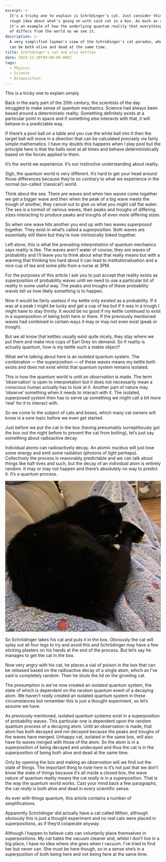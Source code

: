 ```yaml
---
excerpt: >-
  It's a tricky one to explain is Schrödinger's cat. Just consider this a very
  rough idea about what's going on with said cat in a box. As much as anything
  it's an example of how the underlying quantum reality that everything is made
  of differs from the world as we see it.
description: >-
  A very simplified layman's view of the Schrödinger's cat paradox, where a cat
  can be both alive and dead at the same time.
title: Schrödinger's cat and also kettles
date: 2019-12-30T09:00:00.000Z
tags:
  - Physics
  - Science
  - Disquisition
---
```

This is a tricky one to explain simply.

Back in the early part of the 20th century, the scientists of the day struggled to make sense of quantum mechanics. Science had always been based around a deterministic reality. Something definitely exists at a particular point in space and if something else interacts with that, it will behave in a predictable way.

If there’s a pool ball on a table and you cue the white ball into it then the target ball will move in a direction that can be calculated precisely via fairly simple mathematics. I have my doubts this happens when I play pool but the principle here is that the balls exist at all times and behave deterministically based on the forces applied to them.

It’s the world we experience. It’s our instinctive understanding about reality.

Sigh, the quantum world is very different. It’s hard to get your head around those differences because they’re so contrary to what we experience in the normal (so-called ‘classical’) world.

Think about the sea. There are waves and when two waves come together we get a bigger wave and then when the peak of a big wave meets the trough of another, they cancel out to give us what you might call flat water. The sea is a turmoil of various waves, their peaks and troughs of differing sizes interacting to produce peaks and troughs of even more differing sizes.

So when one wave hits another you end up with two waves _superposed_ together. They exist in what’s called a _superposition_. Both waves are essentially still there but they’re now intrinsically linked together.

Left alone, this is what the prevailing interpretation of quantum mechanics says reality is like. The waves aren’t water of course; they are waves of probability and I’ll leave you to think about what that really means but with a warning that thinking too hard about it can lead to institutionalisation and a nice cup of tea and some pills from a nurse at 3PM.

For the purposes of this article I ask you to just accept that reality exists as superposition of probability waves until we need to use a particular bit of reality in some useful way. The peaks and troughs of these probability waves tell us how likely something is to happen.

Now it would be fairly useless if my kettle only existed as a probability. If it was at a peak I might be lucky and get a cup of tea but if it was in a trough I might have to stay thirsty. It would be no good if my kettle continued to exist in a superposition of being both here or there. If the previously mentioned waves had combined in certain ways it may or may not even exist (peak or trough).

But we all know that kettles usually exist quite nicely, they stay where we put them and make nice cups of Earl Grey on demand. So if reality is actually quantum, how is my kettle such a stable object?

What we’re talking about here is an _isolated_ quantum system. The combination — the superposition — of these waves means my kettle both exists and does not exist whilst that quantum system remains isolated.

This is how the quantum world is until an _observation_ is made. The term ‘observation’ is open to interpretation but it does not necessarily mean a conscious human actually has to look at it. Another part of nature may ‘observe’ something when it needs to interact with it. The isolated, superposed system then has to serve up something we might call a bit more ‘real’ for it to interact with.

So we come to the subject of cats and boxes, which many cat owners will know is a sore topic before we even get started.

Just before we put the cat in the box (having presumably surreptitiously got the box out the night before to prevent the cat from bolting), let’s just say something about radioactive decay.

Individual atoms can radioactively decay. An atomic nucleus will just lose some energy and emit some radiation (photons of light perhaps). Collectively the process is reasonably predictable and we can talk about things like half-lives and such, but the decay of an individual atom is entirely random. It may or may not happen and there’s absolutely no way to predict it. It’s a quantum process.

![Smudge, my cat.](/assets/images/posts/2019/12/2019-12-30-smudge.jpg "caption=If ever there was an opportunity to post a gratuitous image of my cat, this is it.|class=s50 right|title=If ever there was an opportunity to post a gratuitous image of my cat, this is it.|@itemprop=image")

So Schrödinger takes his cat and puts it in the box. Obviously the cat will splay out all four legs to try and avoid this and Schrödinger may have a few sticking plasters on his hands at the end of the process. But let’s say he manages to get the cat in the box.

Now very angry with his cat, he places a vial of poison in the box that can be released based on the radioactive decay of a single atom, which as I’ve said is completely random. Then he shuts the lid on the growling cat.

The presumption is we’ve now created an isolated quantum system, the state of which is dependent on the random quantum event of a decaying atom. We haven’t _really_ created an isolated quantum system in these circumstances but remember this is just a thought experiment, so let’s assume we have.

As previously mentioned, isolated quantum systems exist in a superposition of probability waves. This particular one is dependent upon the random quantum process of a decaying atom. Until an observation is made, that atom has both decayed and not decayed because the peaks and troughs of the waves have merged. Unhappy cat, isolated in the same box, will also have its waves merged with those of the atom. So the atom is in a superposition of being decayed and undecayed and thus the cat is in the superposition of being both alive and dead at the same time.

Only by opening the box and making an _observation_ will we find out the state of things. The important thing to note here is it’s not just that we don’t _know_ the state of things because it’s all inside a closed box, the wave nature of quantum reality means the cat _really is_ in a superposition. That is the way the quantum world works. Cast your mind back a few paragraphs, the cat _really is_ both alive _and_ dead in every scientific sense.

As ever with things quantum, this article contains a number of simplifications.

Apparently Schrödinger did actually have a cat called Milton, although obviously this is just a thought experiment and no real cats were placed in superpositions, as if they’d cooperate anyway.

Although I happen to believe cats can voluntarily place themselves in superpositions. My cat hates the vacuum cleaner and, whilst I don’t live in a big place, I have no idea where she goes when I vacuum. I’ve tried to find her but never can. She must be here though, so in a sense she’s in a superposition of both being here and not being here at the same time.

